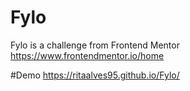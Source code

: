 # Fylo
Fylo is a challenge from Frontend Mentor
https://www.frontendmentor.io/home


#Demo
https://ritaalves95.github.io/Fylo/
